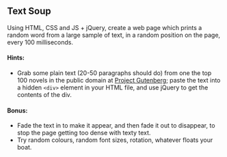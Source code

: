 ## Text Soup

Using HTML, CSS and JS + jQuery, create a web page which prints a random word from a large sample of text, in a random position on the page, every 100 milliseconds.

#### Hints:
- Grab some plain text (20-50 paragraphs should do) from one the top 100 novels in the public domain at [Project Gutenberg](https://www.gutenberg.org/browse/scores/top); paste the text into a hidden `<div>` element in your HTML file, and use jQuery to get the contents of the div.

#### Bonus:
- Fade the text in to make it appear, and then fade it out to disappear, to stop the page getting too dense with texty text.
- Try random colours, random font sizes, rotation, whatever floats your boat. 

